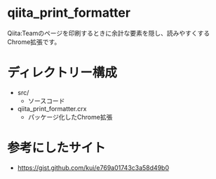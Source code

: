 # qiita_print_formatter
Qiita:Teamのページを印刷するときに余計な要素を隠し、読みやすくするChrome拡張です。

# ディレクトリー構成
- src/
    - ソースコード
- qiita_print_formatter.crx
    - パッケージ化したChrome拡張

# 参考にしたサイト
- https://gist.github.com/kui/e769a01743c3a58d49b0

